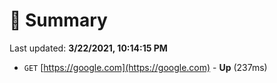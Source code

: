 # 📖 Summary
Last updated: **3/22/2021, 10:14:15 PM**

- `GET` [https://google.com](https://google.com) - **Up** (237ms)

